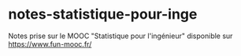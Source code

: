 # notes-statistique-pour-inge
Notes prise sur le MOOC "Statistique pour l'ingénieur" disponible sur https://www.fun-mooc.fr/
